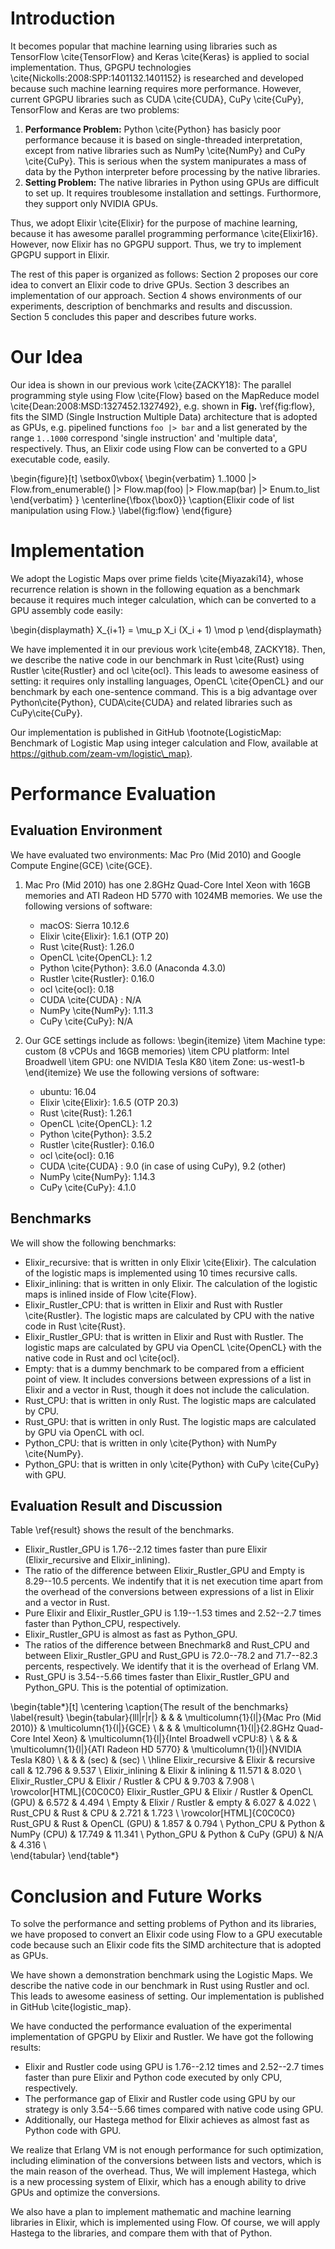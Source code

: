 # Introduction

It becomes popular that machine learning using libraries such as TensorFlow \cite{TensorFlow} and Keras \cite{Keras} is applied to social implementation. Thus, GPGPU technologies \cite{Nickolls:2008:SPP:1401132.1401152} is researched and developed because such machine learning requires more performance. However, current GPGPU libraries such as CUDA \cite{CUDA}, CuPy \cite{CuPy}, TensorFlow and Keras are two problems:

1. **Performance Problem:** Python \cite{Python} has basicly poor performance because it is based on single-threaded interpretation, except from native libraries such as NumPy \cite{NumPy} and CuPy \cite{CuPy}. This is serious when the system manipurates a mass of data by the Python interpreter before processing by the native libraries.
2. **Setting Problem:** The native libraries in Python using GPUs are difficult to set up. It requires troublesome installation and settings. Furthormore, they support only NVIDIA GPUs.

Thus, we adopt Elixir \cite{Elixir} for the purpose of machine learning, because it has awesome parallel programming performance \cite{Elixir16}. However, now Elixir has no GPGPU support. Thus, we try to implement GPGPU support in Elixir.

The rest of this paper is organized as follows: Section 2 proposes our core idea to convert an Elixir code to drive GPUs. Section 3 describes an implementation of our approach. Section 4 shows environments of our experiments, description of benchmarks and results and discussion. Section 5 concludes this paper and describes future works. 

# Our Idea

Our idea is shown in our previous work \cite{ZACKY18}: The parallel programming style using Flow \cite{Flow} based on the MapReduce model \cite{Dean:2008:MSD:1327452.1327492}, e.g. shown in **Fig.** \ref{fig:flow}, fits the SIMD (Single Instruction Multiple Data) architecture that is adopted as GPUs, e.g. pipelined functions `foo |> bar` and a list generated by the range `1..1000` correspond 'single instruction' and 'multiple data', respectively. Thus, an Elixir code using Flow can be converted to a GPU executable code, easily.

\begin{figure}[t]
\setbox0\vbox{
\begin{verbatim}
1..1000
  |> Flow.from_enumerable()
  |> Flow.map(foo)
  |> Flow.map(bar)
  |> Enum.to_list 
\end{verbatim}
}
\centerline{\fbox{\box0}}
\caption{Elixir code of list manipulation using Flow.}
\label{fig:flow}
\end{figure}


# Implementation

We adopt the Logistic Maps over prime fields \cite{Miyazaki14}, whose recurrence relation is shown in the following equation as a benchmark because it requires much integer calculation, which can be converted to a GPU assembly code easily:

\begin{displaymath}
  X_{i+1} = \mu_p X_i (X_i + 1) \mod p
\end{displaymath}

We have implemented it in our previous work \cite{emb48, ZACKY18}. Then, we describe the native code in our benchmark in Rust \cite{Rust} using Rustler \cite{Rustler} and ocl \cite{ocl}. This leads to awesome easiness of setting: it requires only installing languages, OpenCL \cite{OpenCL} and our benchmark by each one-sentence command. This is a big advantage over Python\cite{Python}, CUDA\cite{CUDA} and related libraries such as CuPy\cite{CuPy}.  

Our implementation is published in GitHub \footnote{LogisticMap: Benchmark of Logistic Map using integer calculation and Flow, available at https://github.com/zeam-vm/logistic\_map}.

# Performance Evaluation

## Evaluation Environment


We have evaluated two environments: Mac Pro (Mid 2010) and Google Compute Engine(GCE) \cite{GCE}. 

1. Mac Pro (Mid 2010) has one 2.8GHz Quad-Core Intel Xeon with 16GB memories and ATI Radeon HD 5770 with 1024MB memories. We use the following versions of software:
	* macOS: Sierra 10.12.6
	* Elixir \cite{Elixir}: 1.6.1 (OTP 20)
	* Rust \cite{Rust}: 1.26.0
	* OpenCL \cite{OpenCL}: 1.2
	* Python \cite{Python}: 3.6.0 (Anaconda 4.3.0)
	* Rustler \cite{Rustler}: 0.16.0
	* ocl \cite{ocl}: 0.18
	* CUDA \cite{CUDA} : N/A
	* NumPy \cite{NumPy}: 1.11.3
	* CuPy \cite{CuPy}: N/A

2. Our GCE settings include as follows:
	\begin{itemize}
	\item Machine type: custom (8 vCPUs and 16GB memories)
	\item CPU platform: Intel Broadwell
	\item GPU: one NVIDIA Tesla K80
	\item Zone: us-west1-b
	\end{itemize}
   We use the following versions of software:
	* ubuntu: 16.04
	* Elixir \cite{Elixir}: 1.6.5 (OTP 20.3)
	* Rust \cite{Rust}: 1.26.1
	* OpenCL \cite{OpenCL}: 1.2
	* Python \cite{Python}: 3.5.2
	* Rustler \cite{Rustler}: 0.16.0
	* ocl \cite{ocl}: 0.16
	* CUDA \cite{CUDA} : 9.0 (in case of using CuPy), 9.2 (other)
	* NumPy \cite{NumPy}: 1.14.3
	* CuPy \cite{CuPy}: 4.1.0


## Benchmarks

We will show the following benchmarks:

* Elixir\_recursive: that is written in only Elixir \cite{Elixir}. The calculation of the logistic maps is implemented using 10 times recursive calls.
* Elixir\_inlining: that is written in only Elixir. The calculation of the logistic maps is inlined inside of Flow \cite{Flow}. 
* Elixir\_Rustler\_CPU: that is written in Elixir and Rust with Rustler \cite{Rustler}. The logistic maps are calculated by CPU with the native code in Rust \cite{Rust}.
* Elixir\_Rustler\_GPU: that is written in Elixir and Rust with Rustler. The logistic maps are calculated by GPU via OpenCL \cite{OpenCL} with the native code in Rust and ocl \cite{ocl}.
* Empty: that is a dummy benchmark to be compared from a efficient point of view. It includes conversions between expressions of a list in Elixir and a vector in Rust, though it does not include the caliculation.
* Rust\_CPU: that is written in only Rust. The logistic maps are calculated by CPU.
* Rust\_GPU: that is written in only Rust. The logistic maps are calculated by GPU via OpenCL with ocl.
* Python\_CPU: that is written in only \cite{Python} with NumPy \cite{NumPy}.
* Python\_GPU: that is written in only \cite{Python} with CuPy \cite{CuPy} with GPU.

## Evaluation Result and Discussion

Table \ref{result} shows the result of the benchmarks. 

* Elixir\_Rustler\_GPU is 1.76--2.12 times faster than pure Elixir (Elixir\_recursive and Elixir\_inlining).
* The ratio of the difference between Elixir\_Rustler\_GPU and Empty is 8.29--10.5 percents. We indentify that it is net execution time apart from the overhead of the conversions between expressions of a list in Elixir and a vector in Rust.
* Pure Elixir and Elixir\_Rustler\_GPU is 1.19--1.53 times and 2.52--2.7 times faster than Python\_CPU, respectively.
* Elixir\_Rustler\_GPU is almost as fast as Python\_GPU.
* The ratios of the difference between Bnechmark8 and Rust\_CPU and between Elixir\_Rustler\_GPU and Rust\_GPU is 72.0--78.2 and 71.7--82.3 percents, respectively. We identify that it is the overhead of Erlang VM. 
* Rust\_GPU is 3.54--5.66 times faster than Elixir\_Rustler\_GPU and Python\_GPU. This is the potential of optimization.

\begin{table*}[t]
\centering
\caption{The result of the benchmarks}
\label{result}
\begin{tabular}{lll|r|r|}
           &                  &              & \multicolumn{1}{l|}{Mac Pro (Mid 2010)} & \multicolumn{1}{l|}{GCE}              \\
           &                  &              & \multicolumn{1}{l|}{2.8GHz Quad-Core Intel Xeon} & \multicolumn{1}{l|}{Intel Broadwell vCPU:8}           \\
           &                  &              & \multicolumn{1}{l|}{ATI Radeon HD 5770} & \multicolumn{1}{l|}{NVIDIA Tesla K80} \\ 
           &                  &              &  (sec)        & (sec) \\ \hline
Elixir\_recursive & Elixir      & recursive call & 12.796           & 9.537            \\
Elixir\_inlining & Elixir      & inlining     & 11.571             & 8.020            \\
Elixir\_Rustler\_CPU & Elixir / Rustler & CPU          & 9.703              & 7.908            \\
\rowcolor[HTML]{C0C0C0} 
Elixir\_Rustler\_GPU & Elixir / Rustler & OpenCL (GPU) & 6.572              & 4.494            \\
Empty      & Elixir / Rustler & empty        & 6.027              & 4.022            \\
Rust\_CPU  & Rust        & CPU          & 2.721              & 1.723            \\
\rowcolor[HTML]{C0C0C0} 
Rust\_GPU  & Rust        & OpenCL (GPU) & 1.857              & 0.794           \\
Python\_CPU & Python      & NumPy (CPU)  & 17.749              & 11.341 \\
Python\_GPU & Python      & CuPy (GPU)   & N/A                & 4.316 \\           
\end{tabular}
\end{table*}

# Conclusion and Future Works

To solve the performance and setting problems of Python and its libraries, we have proposed to convert an Elixir code using Flow to a GPU executable code because such an Elixir code fits the SIMD architecture that is adopted as GPUs.

We have shown a demonstration benchmark using the Logistic Maps. We describe the native code in our benchmark in Rust using Rustler and ocl. This leads to awesome easiness of setting. Our implementation is published in GitHub \cite{logistic_map}.

We have conducted the performance evaluation of the experimental implementation of GPGPU by Elixir and Rustler. We have got the following results:

* Elixir and Rustler code using GPU is 1.76--2.12 times and 2.52--2.7 times faster than pure Elixir and Python code executed by only CPU, respectively.
* The performance gap of Elixir and Rustler code using GPU by our strategy is only 3.54--5.66 times compared with native code using GPU. 
* Additionally, our Hastega method for Elixir achieves as almost fast as Python code with GPU. 

We realize that Erlang VM is not enough performance for such optimization, including elimination of the conversions between lists and vectors, which is the main reason of the overhead. Thus, We will implement Hastega, which is a new processing system of Elixir, which has a enough ability to drive GPUs and optimize the conversions.

We also have a plan to implement mathematic and machine learning libraries in Elixir, which is implemented using Flow. Of course, we will apply Hastega to the libraries, and compare them with that of Python.
